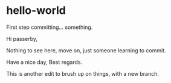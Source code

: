 # hello-world
First step committing... something.

Hi passerby,

Nothing to see here, move on, just someone learning to commit.

Have a nice day,
Best regards.

This is another edit to brush up on things, with a new branch.
